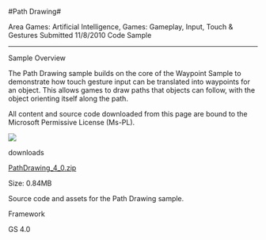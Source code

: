 #Path Drawing#

Area
Games: Artificial Intelligence, Games: Gameplay, Input, Touch & Gestures
Submitted
11/8/2010
Code Sample

---

Sample Overview

The Path Drawing sample builds on the core of the Waypoint Sample to demonstrate how touch gesture input can be translated into waypoints for an object. This allows games to draw paths that objects can follow, with the object orienting itself along the path.


All content and source code downloaded from this page are bound to the Microsoft Permissive License (Ms-PL).

 ![](https://github.com/DDReaper/XNAGameStudio/blob/master/Images/path_drawing.png)


 
downloads

[PathDrawing_4_0.zip](https://github.com/DDReaper/XNAGameStudio/blob/master/Samples/PathDrawing_4_0.zip?raw=true)

Size: 0.84MB

Source code and assets for the Path Drawing sample.

Framework

GS 4.0
